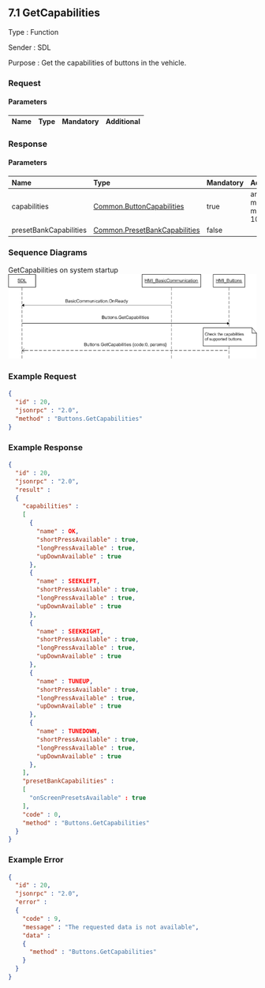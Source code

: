## 7.1 GetCapabilities

Type
: Function

Sender
: SDL

Purpose
: Get the capabilities of buttons in the vehicle.

### Request

#### Parameters

|Name|Type|Mandatory|Additional|
|:---|:---|:--------|:---------|

### Response

#### Parameters

|Name|Type|Mandatory|Additional|
|:---|:---|:--------|:---------|
|capabilities|[Common.ButtonCapabilities](../Guide_index/13.3Structs.md/#buttoncapabilities)|true|array: true<br>minsize: 1<br>maxsize: 100|
|presetBankCapabilities|[Common.PresetBankCapabilities](../Guide_index/13.3Structs.md/#presetbankcapabilities)|false||

### Sequence Diagrams

GetCapabilities on system startup
![GetCapabilities](../Guide_assets/8.2GetCapabilities.png)

### Example Request

```json
{
  "id" : 20,
  "jsonrpc" : "2.0",
  "method" : "Buttons.GetCapabilities"
}
```
### Example Response

```json
{
  "id" : 20,
  "jsonrpc" : "2.0",
  "result" :
  {
    "capabilities" :
    [
      {
        "name" : OK,
        "shortPressAvailable" : true,
        "longPressAvailable" : true,
        "upDownAvailable" : true
      },
      {
        "name" : SEEKLEFT,
        "shortPressAvailable" : true,
        "longPressAvailable" : true,
        "upDownAvailable" : true
      },
      {
        "name" : SEEKRIGHT,
        "shortPressAvailable" : true,
        "longPressAvailable" : true,
        "upDownAvailable" : true
      },
      {
        "name" : TUNEUP,
        "shortPressAvailable" : true,
        "longPressAvailable" : true,
        "upDownAvailable" : true
      },
      {
        "name" : TUNEDOWN,
        "shortPressAvailable" : true,
        "longPressAvailable" : true,
        "upDownAvailable" : true
      },
    ],
    "presetBankCapabilities" :
    [
      "onScreenPresetsAvailable" : true
    ],
    "code" : 0,
    "method" : "Buttons.GetCapabilities"
  }
}
```

### Example Error

```json
{
  "id" : 20,
  "jsonrpc" : "2.0",
  "error" :
  {
    "code" : 9,
    "message" : "The requested data is not available",
    "data" :
    {
      "method" : "Buttons.GetCapabilities"
    }
  }
}
```
